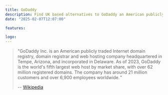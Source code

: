 ```yaml
---
title: GoDaddy
description: Find UK based alternatives to GoDaddy an American publicly traded Internet domain registry, domain registrar and web hosting company
date: "2025-02-07T12:07:00"

features: 

logo: 
---
```

> "GoDaddy Inc. is an American publicly traded Internet domain registry, domain registrar and web hosting company headquartered in Tempe, Arizona, and incorporated in Delaware. As of 2023, GoDaddy is the world's fifth largest web host by market share, with over 62 million registered domains. The company has around 21 million customers and over 6,900 employees worldwide. "
>
> -- [Wikipedia](https://en.wikipedia.org/wiki/GoDaddy)